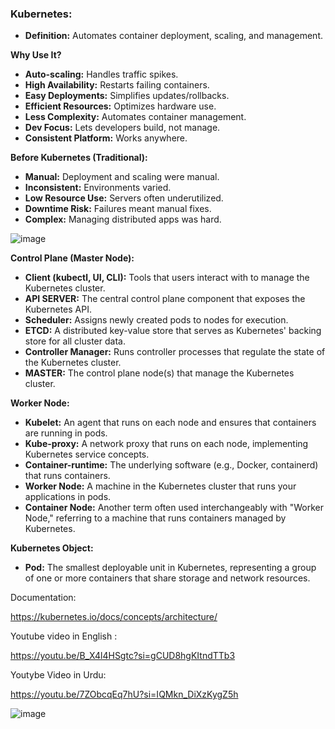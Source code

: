 ### **Kubernetes:**

* **Definition:** Automates container deployment, scaling, and management.

**Why Use It?**

* **Auto-scaling:** Handles traffic spikes.
* **High Availability:** Restarts failing containers.
* **Easy Deployments:** Simplifies updates/rollbacks.
* **Efficient Resources:** Optimizes hardware use.
* **Less Complexity:** Automates container management.
* **Dev Focus:** Lets developers build, not manage.
* **Consistent Platform:** Works anywhere.

**Before Kubernetes (Traditional):**

* **Manual:** Deployment and scaling were manual.
* **Inconsistent:** Environments varied.
* **Low Resource Use:** Servers often underutilized.
* **Downtime Risk:** Failures meant manual fixes.
* **Complex:** Managing distributed apps was hard.
  



![image](https://github.com/user-attachments/assets/362a8f03-ed56-4598-afc4-46dd97eed567)


**Control Plane (Master Node):**

* **Client (kubectl, UI, CLI):** Tools that users interact with to manage the Kubernetes cluster.
* **API SERVER:** The central control plane component that exposes the Kubernetes API.
* **Scheduler:** Assigns newly created pods to nodes for execution.
* **ETCD:** A distributed key-value store that serves as Kubernetes' backing store for all cluster data.
* **Controller Manager:** Runs controller processes that regulate the state of the Kubernetes cluster.
* **MASTER:** The control plane node(s) that manage the Kubernetes cluster.

**Worker Node:**

* **Kubelet:** An agent that runs on each node and ensures that containers are running in pods.
* **Kube-proxy:** A network proxy that runs on each node, implementing Kubernetes service concepts.
* **Container-runtime:** The underlying software (e.g., Docker, containerd) that runs containers.
* **Worker Node:** A machine in the Kubernetes cluster that runs your applications in pods.
* **Container Node:** Another term often used interchangeably with "Worker Node," referring to a machine that runs containers managed by Kubernetes.

**Kubernetes Object:**

* **Pod:** The smallest deployable unit in Kubernetes, representing a group of one or more containers that share storage and network resources.




Documentation:

https://kubernetes.io/docs/concepts/architecture/

Youtube video in English :

https://youtu.be/B_X4l4HSgtc?si=gCUD8hgKItndTTb3


Youtybe Video in Urdu:

https://youtu.be/7ZObcqEq7hU?si=IQMkn_DiXzKygZ5h

![image](https://github.com/user-attachments/assets/809e305e-c342-496a-bd79-e1d6d60c2e85)

